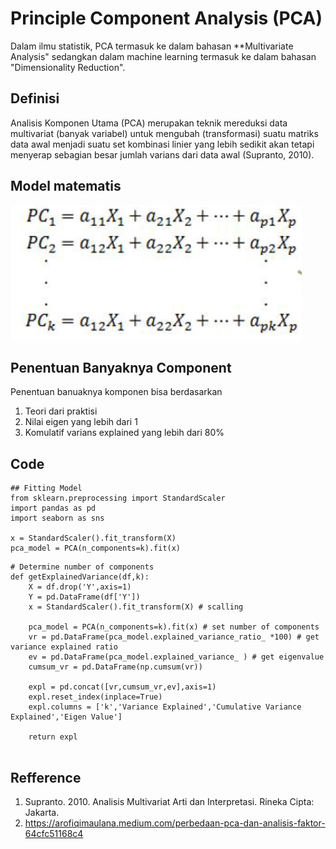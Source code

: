 # Principle Component Analysis (PCA)
Dalam ilmu statistik, PCA termasuk ke dalam bahasan **Multivariate Analysis" sedangkan dalam machine learning termasuk ke dalam bahasan "Dimensionality Reduction".

## Definisi
Analisis Komponen Utama (PCA) merupakan teknik mereduksi data multivariat (banyak variabel) untuk mengubah (transformasi) suatu matriks data awal menjadi suatu set kombinasi linier yang lebih sedikit akan tetapi menyerap sebagian besar jumlah varians dari data awal (Supranto, 2010).

## Model matematis
![](images/pca_model.PNG)

## Penentuan Banyaknya Component
Penentuan banuaknya komponen bisa berdasarkan
1. Teori dari praktisi
2. Nilai eigen yang lebih dari 1
3. Komulatif varians explained yang lebih dari 80%

## Code
```
## Fitting Model
from sklearn.preprocessing import StandardScaler
import pandas as pd
import seaborn as sns

x = StandardScaler().fit_transform(X)
pca_model = PCA(n_components=k).fit(x)
```

```
# Determine number of components
def getExplainedVariance(df,k):
    X = df.drop('Y',axis=1)
    Y = pd.DataFrame(df['Y'])
    x = StandardScaler().fit_transform(X) # scalling
    
    pca_model = PCA(n_components=k).fit(x) # set number of components
    vr = pd.DataFrame(pca_model.explained_variance_ratio_ *100) # get variance explained ratio
    ev = pd.DataFrame(pca_model.explained_variance_ ) # get eigenvalue
    cumsum_vr = pd.DataFrame(np.cumsum(vr))
    
    expl = pd.concat([vr,cumsum_vr,ev],axis=1)
    expl.reset_index(inplace=True)
    expl.columns = ['k','Variance Explained','Cumulative Variance Explained','Eigen Value']
    
    return expl
    
```


## Refference
1. Supranto. 2010. Analisis Multivariat Arti dan Interpretasi. Rineka Cipta: Jakarta.
2. https://arofiqimaulana.medium.com/perbedaan-pca-dan-analisis-faktor-64cfc51168c4

